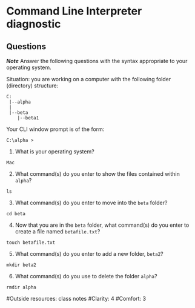 # Command Line Interpreter diagnostic

## Questions

___Note___ Answer the following questions with the syntax appropriate to your operating system.

Situation: you are working on a computer with the following folder (directory) structure:
```
C:
 |--alpha
 |
 |--beta
    |--beta1
```

Your CLI window prompt is of the form:
```
C:\alpha >
```

1. What is your operating system?
```
Mac
```

2. What command(s) do you enter to show the files contained within `alpha`?
```
ls
```

3. What command(s) do you enter to move into the `beta` folder?
```
cd beta
```

4. Now that you are in the `beta` folder, what command(s) do you enter to create a file named `betafile.txt`?
```
touch betafile.txt
```

5. What command(s) do you enter to add a new folder, `beta2`?
```
mkdir beta2
```

6. What command(s) do you use to delete the folder `alpha`?
```
rmdir alpha
```
#Outside resources: class notes
#Clarity: 4
#Comfort: 3
